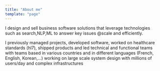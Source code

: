 ```yaml
---
title: "About me"
template: "page"
---
```

I design and sell business software solutions that leverage technologies such as search,NLP,ML to answer key issues @scale and efficiently.

I previously managed projects, developed software, worked on healthcare standards (hl7), shipped products and led technical and functional teams with teams based in various countries and in different languages (French, English, Korean,...) working on large scale system design with millions of users/day and complex infrastructures 